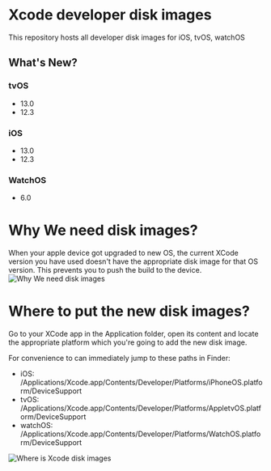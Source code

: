 # Xcode developer disk images
This repository hosts all developer disk images for iOS, tvOS, watchOS

## What's New?

### tvOS
* 13.0
* 12.3

### iOS
* 13.0
* 12.3

### WatchOS
* 6.0

# Why We need disk images?
When your apple device got upgraded to new OS, the current XCode version you have used doesn't have the appropriate disk image for that OS version. This prevents you to push the build to the device.
![Why We need disk images](https://raw.githubusercontent.com/haikieu/xcode-developer-disk-image-all-platforms/master/Why%20do%20you%20need%20to%20update%20disk%20image.png)

# Where to put the new disk images?
Go to your XCode app in the Application folder, open its content and locate the appropriate platform which you're going to add the new disk image.

For convenience to can immediately jump to these paths in Finder:
+ iOS: /Applications/Xcode.app/Contents/Developer/Platforms/iPhoneOS.platform/DeviceSupport
+ tvOS: /Applications/Xcode.app/Contents/Developer/Platforms/AppletvOS.platform/DeviceSupport
+ watchOS: /Applications/Xcode.app/Contents/Developer/Platforms/WatchOS.platform/DeviceSupport

![Where is Xcode disk images](https://raw.githubusercontent.com/haikieu/xcode-developer-disk-image-all-platforms/master/where%20is%20my%20developer%20disk%20images.png)
